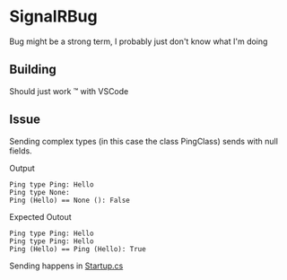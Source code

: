 # SignalRBug
Bug might be a strong term, I probably just don't know what I'm doing


Building
--------

Should just work &trade; with VSCode

Issue
-----

Sending complex types (in this case the class PingClass) sends with null fields.

Output
~~~
Ping type Ping: Hello
Ping type None: 
Ping (Hello) == None (): False
~~~

Expected Outout
~~~
Ping type Ping: Hello
Ping type Ping: Hello
Ping (Hello) == Ping (Hello): True
~~~


Sending happens in [Startup.cs](./SignalRBug/Startup.cs#L40)
